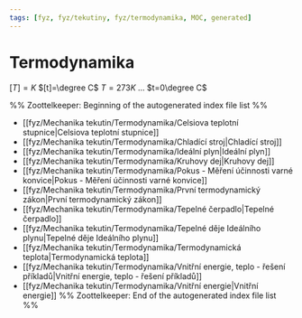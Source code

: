 ```yaml
---
tags: [fyz, fyz/tekutiny, fyz/termodynamika, MOC, generated]
---
```

# Termodynamika
$[T]=K$
$[t]=\degree C$
$T=273K$ … $t=0\degree C$

%% Zoottelkeeper: Beginning of the autogenerated index file list  %%
-  [[fyz/Mechanika tekutin/Termodynamika/Celsiova teplotní stupnice|Celsiova teplotní stupnice]]
-  [[fyz/Mechanika tekutin/Termodynamika/Chladící stroj|Chladící stroj]]
-  [[fyz/Mechanika tekutin/Termodynamika/Ideální plyn|Ideální plyn]]
-  [[fyz/Mechanika tekutin/Termodynamika/Kruhovy dej|Kruhovy dej]]
-  [[fyz/Mechanika tekutin/Termodynamika/Pokus - Měření účinnosti varné konvice|Pokus - Měření účinnosti varné konvice]]
-  [[fyz/Mechanika tekutin/Termodynamika/První termodynamický zákon|První termodynamický zákon]]
-  [[fyz/Mechanika tekutin/Termodynamika/Tepelné čerpadlo|Tepelné čerpadlo]]
-  [[fyz/Mechanika tekutin/Termodynamika/Tepelné děje Ideálního plynu|Tepelné děje Ideálního plynu]]
-  [[fyz/Mechanika tekutin/Termodynamika/Termodynamická teplota|Termodynamická teplota]]
-  [[fyz/Mechanika tekutin/Termodynamika/Vnitřní energie, teplo - řešení příkladů|Vnitřní energie, teplo - řešení příkladů]]
-  [[fyz/Mechanika tekutin/Termodynamika/Vnitřní energie|Vnitřní energie]]
%% Zoottelkeeper: End of the autogenerated index file list  %%
